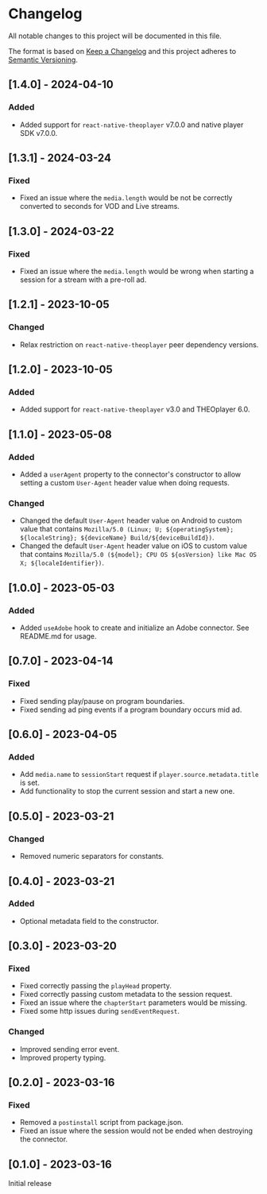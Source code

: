 # Changelog

All notable changes to this project will be documented in this file.

The format is based on [Keep a Changelog](http://keepachangelog.com/en/1.0.0/)
and this project adheres to [Semantic Versioning](http://semver.org/spec/v2.0.0.html).

## [1.4.0] - 2024-04-10

### Added

- Added support for `react-native-theoplayer` v7.0.0 and native player SDK v7.0.0.

## [1.3.1] - 2024-03-24

### Fixed

- Fixed an issue where the `media.length` would be not be correctly converted to seconds for VOD and Live streams.

## [1.3.0] - 2024-03-22

### Fixed

- Fixed an issue where the `media.length` would be wrong when starting a session for a stream with a pre-roll ad.

## [1.2.1] - 2023-10-05

### Changed

- Relax restriction on `react-native-theoplayer` peer dependency versions.

## [1.2.0] - 2023-10-05

### Added

- Added support for `react-native-theoplayer` v3.0 and THEOplayer 6.0.

## [1.1.0] - 2023-05-08

### Added

- Added a `userAgent` property to the connector's constructor to allow setting a custom `User-Agent` header value when doing requests.

### Changed

- Changed the default `User-Agent` header value on Android to custom value that contains `Mozilla/5.0 (Linux; U; ${operatingSystem}; ${localeString}; ${deviceName} Build/${deviceBuildId})`.
- Changed the default `User-Agent` header value on iOS to custom value that contains `Mozilla/5.0 (${model}; CPU OS ${osVersion} like Mac OS X; ${localeIdentifier})`.

## [1.0.0] - 2023-05-03

### Added

- Added `useAdobe` hook to create and initialize an Adobe connector. See README.md for usage.

## [0.7.0] - 2023-04-14

### Fixed

- Fixed sending play/pause on program boundaries.
- Fixed sending ad ping events if a program boundary occurs mid ad.

## [0.6.0] - 2023-04-05

### Added

- Add `media.name` to `sessionStart` request if `player.source.metadata.title` is set.
- Add functionality to stop the current session and start a new one.

## [0.5.0] - 2023-03-21

### Changed

- Removed numeric separators for constants.

## [0.4.0] - 2023-03-21

### Added

- Optional metadata field to the constructor.

## [0.3.0] - 2023-03-20

### Fixed

- Fixed correctly passing the `playHead` property.
- Fixed correctly passing custom metadata to the session request.
- Fixed an issue where the `chapterStart` parameters would be missing.
- Fixed some http issues during `sendEventRequest`.

### Changed

- Improved sending error event.
- Improved property typing.

## [0.2.0] - 2023-03-16

### Fixed

- Removed a `postinstall` script from package.json.
- Fixed an issue where the session would not be ended when destroying the connector.

## [0.1.0] - 2023-03-16

Initial release

